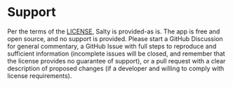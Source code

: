 # Support

Per the terms of the [LICENSE](license), Salty is provided-as is. The app is free and open source, and no support is provided. Please start a GitHub Discussion for general commentary, a GitHub Issue with full steps to reproduce and sufficient information (incomplete issues will be closed, and remember that the license provides no guarantee of support), or a pull request with a clear description of proposed changes (if a developer and willing to comply with license requirements).
